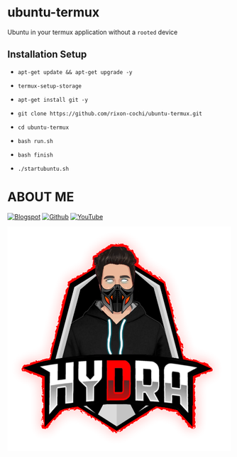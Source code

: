 # ubuntu-termux

Ubuntu in your termux application without a ` rooted ` device

## Installation Setup

* ``` apt-get update && apt-get upgrade -y ```

* ``` termux-setup-storage ```

* ``` apt-get install git -y ```

* ``` git clone https://github.com/rixon-cochi/ubuntu-termux.git ```

* ``` cd ubuntu-termux ```

* ``` bash run.sh ```

* ``` bash finish ```

* ``` ./startubuntu.sh ```


# ABOUT ME

[![Blogspot](https://img.shields.io/badge/WEBSITE-VISIT-yellow?style=for-the-badge&logo=blogger)](https://techcoch.blogspot.com)
[![Github](https://img.shields.io/badge/Github-TECH--COCHI-green?style=for-the-badge&logo=github)](https://github.com/rixon-cochi)
[![YouTube](https://img.shields.io/badge/youtube-TECH--COCHI-red?style=for-the-badge&logo=youtube)](https://www.youtube.com/c/HYDRAGAMING4U)





<p align="center"><a href="https://github.com/rixon-cochi"><img src="https://github.com/rixon-cochi/ubuntu-termux/blob/main/IMG/1622660983853.png"=alt"bt">
</p>

